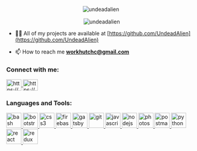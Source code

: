 <p align="center"> 
  <img src="https://komarev.com/ghpvc/?username=undeadalien&label=Profile%20views&color=0e75b6&style=flat" alt="undeadalien" /> 
</p>

<p align="center">
  &nbsp;<img align="center" src="https://github-readme-stats.vercel.app/api?username=undeadalien&show_icons=true&locale=en" alt="undeadalien" />
</p>

- 👨‍💻 All of my projects are available at [https://github.com/UndeadAlien](https://github.com/UndeadAlien)

- 📫 How to reach me **workhutchc@gmail.com**

<h3 align="left">Connect with me:</h3>
<p align="left">
  
  <a href="https://linkedin.com/in/https://www.linkedin.com/in/hello-connor/" target="blank">
    <img align="center" src="https://cdn.jsdelivr.net/npm/simple-icons@3.0.1/icons/linkedin.svg" alt="https://www.linkedin.com/in/hello-connor/" height="30" width="40" />
  </a>
  
  <a href="https://www.hackerrank.com/https://www.hackerrank.com/undeadalien" target="blank">
    <img align="center" src="https://cdn.jsdelivr.net/npm/simple-icons@3.0.1/icons/hackerrank.svg" alt="https://www.hackerrank.com/undeadalien" height="30" width="40" />
  </a>
  
</p>

<h3 align="left">Languages and Tools:</h3>
<p align="left"> 
  <a href="https://www.gnu.org/software/bash/" target="_blank"> 
    <img src="https://www.vectorlogo.zone/logos/gnu_bash/gnu_bash-icon.svg" alt="bash" width="40" height="40"/> 
  </a> 
  
  <a href="https://getbootstrap.com" target="_blank"> 
    <img src="https://devicons.github.io/devicon/devicon.git/icons/bootstrap/bootstrap-plain.svg" alt="bootstrap" width="40" height="40"/> 
  </a> 
  
  <a href="https://www.w3schools.com/css/" target="_blank"> 
    <img src="https://devicons.github.io/devicon/devicon.git/icons/css3/css3-original-wordmark.svg" alt="css3" width="40" height="40"/> 
  </a> 
  
  <a href="https://firebase.google.com/" target="_blank"> 
    <img src="https://www.vectorlogo.zone/logos/firebase/firebase-icon.svg" alt="firebase" width="40" height="40"/>
  </a> 
  <a href="https://www.gatsbyjs.com/" target="_blank"> 
    <img src="https://www.vectorlogo.zone/logos/gatsbyjs/gatsbyjs-icon.svg" alt="gatsby" width="40" height="40"/> 
  </a>
  <a href="https://git-scm.com/" target="_blank">
    <img src="https://www.vectorlogo.zone/logos/git-scm/git-scm-icon.svg" alt="git" width="40" height="40"/>
  </a>
  <a href="https://developer.mozilla.org/en-US/docs/Web/JavaScript" target="_blank">
    <img src="https://devicons.github.io/devicon/devicon.git/icons/javascript/javascript-original.svg" alt="javascript" width="40" height="40"/>
  </a>

  <a href="https://nodejs.org" target="_blank">
    <img src="https://devicons.github.io/devicon/devicon.git/icons/nodejs/nodejs-original-wordmark.svg" alt="nodejs" width="40" height="40"/>
  </a>

  <a href="https://www.photoshop.com/en" target="_blank"> 
    <img src="https://devicons.github.io/devicon/devicon.git/icons/photoshop/photoshop-plain.svg" alt="photoshop" width="40" height="40"/>
  </a>

  <a href="https://postman.com" target="_blank"> 
    <img src="https://www.vectorlogo.zone/logos/getpostman/getpostman-icon.svg" alt="postman" width="40" height="40"/> 
  </a>
  
  <a href="https://www.python.org" target="_blank">
    <img src="https://devicons.github.io/devicon/devicon.git/icons/python/python-original.svg" alt="python" width="40" height="40"/>
  </a> 
  
  <a href="https://reactjs.org/" target="_blank"> 
    <img src="https://devicons.github.io/devicon/devicon.git/icons/react/react-original-wordmark.svg" alt="react" width="40" height="40"/>
  </a>
  
  <a href="https://redux.js.org" target="_blank">
    <img src="https://devicons.github.io/devicon/devicon.git/icons/redux/redux-original.svg" alt="redux" width="40" height="40"/> 
  </a>
</p>
